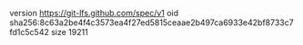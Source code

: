 version https://git-lfs.github.com/spec/v1
oid sha256:8c63a2be4f4c3573ea4f27ed5815ceaae2b497ca6933e42bf8733c7fd1c5c542
size 19211
